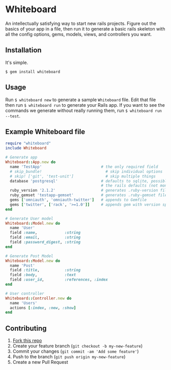 # Whiteboard

An intellectually satisfying way to start new rails projects. Figure out the basics of your app in a file, then run it to generate a basic rails skeleton with all the config options, gems, models, views, and controllers you want.

## Installation

It's simple.

    $ gem install whiteboard

## Usage

Run `$ whiteboard new` to generate a sample `Whiteboard` file. Edit that file then run `$ whiteboard run` to generate your Rails app. If you want to see the commands we generate without really running them, run `$ whiteboard run --test`.

## Example Whiteboard file

```ruby
require "whiteboard"
include Whiteboard

# Generate app
Whiteboard::App.new do
  name 'TestApp'                          # the only required field
  # skip_bundle!                            # skip individual options
  # skip! ['git', 'test-unit']              # skip multiple things
  database 'postgresql'                   # defaults to sqlite, possible options are
                                          # the rails defaults (not mongo, unfortunately)
  ruby_version '2.1.2'                    # generates .ruby-version file
  ruby_gemset 'testapp-gemset'            # generates .ruby-gemset file
  gems ['omniauth', 'omniauth-twitter']   # appends to Gemfile
  gems ['twitter', ['rack', '>=1.0']]     # appends gem with version specified
end

# Generate User model
Whiteboard::Model.new do
  name 'User'
  field :name,            :string
  field :email,           :string
  field :password_digest, :string
end

# Generate Post Model
Whiteboard::Model.new do
  name 'Post'
  field :title,           :string
  field :body,            :text
  field :user_id,         :references, :index
end

# User controller
Whiteboard::Controller.new do
  name 'Users'
  actions [:index, :new, :show]
end
```

## Contributing

1. [Fork this repo](https://github.com/whiteboard-gem/whiteboard/fork)
2. Create your feature branch (`git checkout -b my-new-feature`)
3. Commit your changes (`git commit -am 'Add some feature'`)
4. Push to the branch (`git push origin my-new-feature`)
5. Create a new Pull Request
